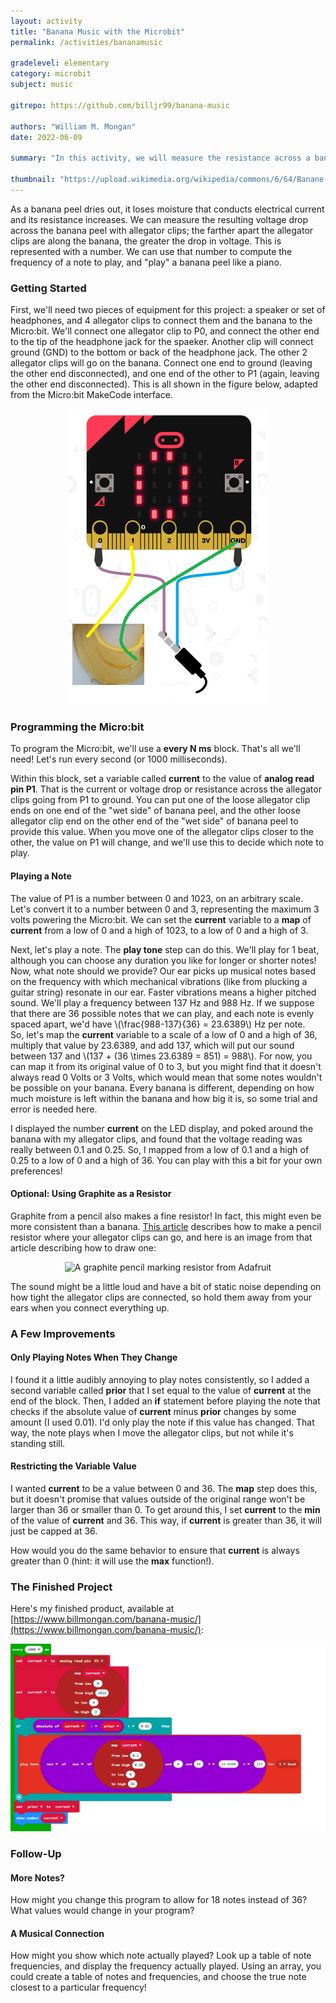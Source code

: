 ```yaml
---
layout: activity
title: "Banana Music with the Microbit"
permalink: /activities/bananamusic

gradelevel: elementary
category: microbit
subject: music

gitrepo: https://github.com/billjr99/banana-music

authors: "William M. Mongan"
date: 2022-06-09

summary: "In this activity, we will measure the resistance across a banana peel and use it to play a note on the Micro:bit."

thumbnail: "https://upload.wikimedia.org/wikipedia/commons/6/64/Banane-A-05_cropped.jpg"
---
```


As a banana peel dries out, it loses moisture that conducts electrical current and its resistance increases.  We can measure the resulting voltage drop across the banana peel with allegator clips; the farther apart the allegator clips are along the banana, the greater the drop in voltage.  This is represented with a number.  We can use that number to compute the frequency of a note to play, and &quot;play&quot; a banana peel like a piano.

### Getting Started

First, we'll need two pieces of equipment for this project: a speaker or set of headphones, and 4 allegator clips to connect them and the banana to the Micro:bit.  We'll connect one allegator clip to P0, and connect the other end to the tip of the headphone jack for the spaeker.  Another clip will connect ground (GND) to the bottom or back of the headphone jack.  The other 2 allegator clips will go on the banana.  Connect one end to ground (leaving the other end disconnected), and one end of the other to P1 (again, leaving the other end disconnected).  This is all shown in the figure below, adapted from the Micro:bit MakeCode interface.

<p align="center">
<img style="max-width:100%;" alt="The Micro:bit pinout" src="/images/activity-bananamusic/microbit-pinout.png">
</p>

### Programming the Micro:bit
To program the Micro:bit, we'll use a <strong>every N ms</strong> block.  That's all we'll need!  Let's run every second (or 1000 milliseconds).  

Within this block, set a variable called <strong>current</strong> to the value of <strong>analog read pin P1</strong>.  That is the current or voltage drop or resistance across the allegator clips going from P1 to ground.  You can put one of the loose allegator clip ends on one end of the &quot;wet side&quot; of banana peel, and the other loose allegator clip end on the other end of the &quot;wet side&quot; of banana peel to provide this value.  When you move one of the allegator clips closer to the other, the value on P1 will change, and we'll use this to decide which note to play.

#### Playing a Note
The value of P1 is a number between 0 and 1023, on an arbitrary scale.  Let's convert it to a number between 0 and 3, representing the maximum 3 volts powering the Micro:bit.  We can set the <strong>current</strong> variable to a <strong>map</strong> of <strong>current</strong> from a low of 0 and a high of 1023, to a low of 0 and a high of 3.  

Next, let's play a note.  The <strong>play tone</strong> step can do this.  We'll play for 1 beat, although you can choose any duration you like for longer or shorter notes!  Now, what note should we provide?  Our ear picks up musical notes based on the frequency with which mechanical vibrations (like from plucking a guitar string) resonate in our ear.  Faster vibrations means a higher pitched sound.  We'll play a frequency between 137 Hz and 988 Hz.  If we suppose that there are 36 possible notes that we can play, and each note is evenly spaced apart, we'd have <span>\\(\frac{988-137}{36} = 23.6389\\)</span> Hz per note.  
So, let's map the <strong>current</strong> variable to a scale of a low of 0 and a high of 36, multiply that value by 23.6389, and add 137, which will put our sound between 137 and <span>\\(137 + (36 \times 23.6389 = 851) = 988\\)</span>.  For now, you can map it from its original value of 0 to 3, but you might find that it doesn't always read 0 Volts or 3 Volts, which would mean that some notes wouldn't be possible on your banana.  Every banana is different, depending on how much moisture is left within the banana and how big it is, so some trial and error is needed here.  

I displayed the number <strong>current</strong> on the LED display, and poked around the banana with my allegator clips, and found that the voltage reading was really between 0.1 and 0.25.  So, I mapped from a low of 0.1 and a high of 0.25 to a low of 0 and a high of 36.  You can play with this a bit for your own preferences!

#### Optional: Using Graphite as a Resistor
Graphite from a pencil also makes a fine resistor!  In fact, this might even be more consistent than a banana.  [This article](https://makecode.adafruit.com/learnsystem/pins-tutorial/devices/make-a-resistor) describes how to make a pencil resistor where your allegator clips can go, and here is an image from that article describing how to draw one:

<p align="center">
<img style="max-width:100%;" alt="A graphite pencil marking resistor from Adafruit" src="https://pxt.azureedge.net/blob/27d07da347aba12a6433ba609fdc2788fc595cb6/static/cp/learn/pins-tutorial/make-a-resistor/graphite-resistor.jpg">
</p>

The sound might be a little loud and have a bit of static noise depending on how tight the allegator clips are connected, so hold them away from your ears when you connect everything up.

### A Few Improvements

#### Only Playing Notes When They Change

I found it a little audibly annoying to play notes consistently, so I added a second variable called <strong>prior</strong> that I set equal to the value of <strong>current</strong> at the end of the block.  Then, I added an <strong>if</strong> statement before playing the note that checks if the absolute value of <strong>current</strong> minus <strong>prior</strong> changes by some amount (I used 0.01).  I'd only play the note if this value has changed.  That way, the note plays when I move the allegator clips, but not while it's standing still.

#### Restricting the Variable Value

I wanted <strong>current</strong> to be a value between 0 and 36.  The <strong>map</strong> step does this, but it doesn't promise that values outside of the original range won't be larger than 36 or smaller than 0.  To get around this, I set <strong>current</strong> to the <strong>min</strong> of the value of <strong>current</strong> and 36.  This way, if <strong>current</strong> is greater than 36, it will just be capped at 36.  

How would you do the same behavior to ensure that <strong>current</strong> is always greater than 0 (hint: it will use the <strong>max</strong> function!).

### The Finished Project

Here's my finished product, available at [https://www.billmongan.com/banana-music/](https://www.billmongan.com/banana-music/):

<p align="center">
<img style="max-width:100%;" alt="The finished hide and seek project in the Microbit Makecode" src="https://github.com/billjr99/banana-music/raw/master/.github/makecode/blocks.png">
</p>

### Follow-Up

#### More Notes?

How might you change this program to allow for 18 notes instead of 36?  What values would change in your program?

#### A Musical Connection

How might you show which note actually played?  Look up a table of note frequencies, and display the frequency actually played.  Using an array, you could create a table of notes and frequencies, and choose the true note closest to a particular frequency!